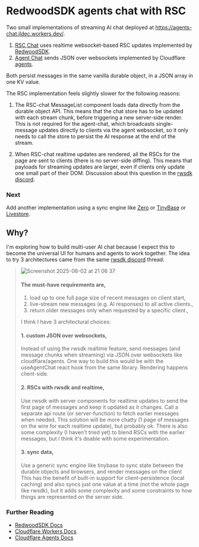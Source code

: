 # RedwoodSDK agents chat with RSC
Two small implementations of streaming AI chat deployed at https://agents-chat.jldec.workers.dev/. 

1. [RSC Chat](https://agents-chat.jldec.workers.dev/chat-rsc) uses realtime websocket-based RSC updates implemented by [RedwoodSDK](https://rwsdk.com/).
2. [Agent Chat](https://agents-chat.jldec.workers.dev/chat-rsc) sends JSON over websockets implemented by Cloudflare [agents](https://developers.cloudflare.com/agents/).

Both persist messages in the same vanilla durable object, in a JSON array in one KV value.

The RSC implementation feels slightly slower for the following reasons:

1. The RSC-chat MessageList component loads data directly from the durable object API. This means that the chat store has to be updated with each stream chunk, before triggering a new server-side render. This is not required for the agent-chat, which broadcasts single-message updates directly to clients via the agent websocket, so it only needs to call the store to persist the AI response at the end of the stream.

2. When RSC-chat realtime updates are rendered, all the RSCs for the page are sent to clients (there is no server-side diffing). This means that payloads for streaming updates are larger, even if clients only update one small part of their DOM. Discussion about this question in the [rwsdk discord](https://discord.com/channels/679514959968993311/1374715298636238968/1376288266789064734).

### Next
Add another implementation using a sync engine like [Zero](https://zero.rocicorp.dev/) or [TinyBase](https://tinybase.org/) or [Livestore](https://livestore.dev/).

## Why?
I'm exploring how to build multi-user AI chat because I expect this to become the universal UI for humans and agents to work together.
The idea to try 3 architectures came from the same [rwsdk discord](https://discord.com/channels/679514959968993311/1374715298636238968/1376269189802627112) thread.

> ![Screenshot 2025-06-02 at 21 06 37](https://github.com/user-attachments/assets/2545674b-1535-4759-b332-151014bc12ea)
> #### The must-have requirements are,
> 1. load up to one full page size of recent messages on client start,
> 2. live-stream new messages (e.g. AI responses) to all active clients.,
> 3. return older messages only when requested by a specific client.,
>
> I think I have 3 architectural choices:
> #### 1. custom JSON over websockets,
> Instead of using the rwsdk realtime feature, send messages (and message chunks when streaming) via JSON over websockets like cloudflare/agents. One way to build this would be with the useAgentChat react hook from the same library. Rendering happens client-side.
> #### 2. RSCs with rwsdk and realtime,
> Use rwsdk with server components for realtime updates to send the first page of messages and keep it updated as it changes. Call a separate api route (or server-function) to fetch earlier messages when needed. This solution will be more chatty (1 page of messages on the wire for each realtime update), but probably ok. There is also some complexity (I haven't tried yet) to blend RSCs with the earlier messages, but I think it's doable with some experimentation.
> #### 3. sync data,
> Use a generic sync engine like tinybase to sync state between the durable objects and browsers, and render messages on the client This has the benefit of built-in support for client-persistence (local caching) and also syncs just one value at a time (not the whole page like rwsdk), but it adds some complexity and some constraints to how things are represented on the server side. 

### Further Reading
- [RedwoodSDK Docs](https://docs.rwsdk.com/)
- [Cloudflare Workers Docs](https://developers.cloudflare.com/workers/)
- [Cloudflare Agents Docs](https://developers.cloudflare.com/agents/)
